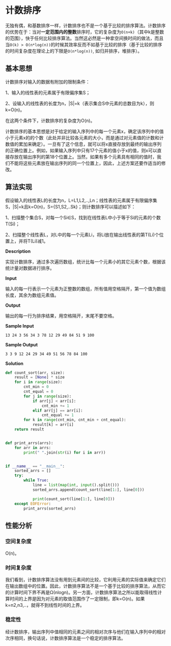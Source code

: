 # 计数排序

无独有偶，和基数排序一样，计数排序也不是一个基于比较的排序算法。计数排序的优势在于：当对**一定范围内的整数**排序时，它的复杂度为`Ο(n+k)`（其中k是整数的范围），快于任何比较排序算法。当然这必然是一种拿空间换时间的做法，而且当`O(k) > O(n*log(n))`的时候其效率反而不如基于比较的排序（基于比较的排序的时间复杂度在理论上的下限是`O(n*log(n))`, 如归并排序，堆排序）。

## 基本思想

计数排序对输入的数据有附加的限制条件：

1、输入的线性表的元素属于有限偏序集S；

2、设输入的线性表的长度为n，|S|=k（表示集合S中元素的总数目为k），则k=O(n)。

在这两个条件下，计数排序的复杂度为O(n)。

计数排序的基本思想是对于给定的输入序列中的每一个元素x，确定该序列中的值小于元素x的的个数（此处并非比较各元素的大小，而是通过对元素值的计数和计数值的累加来确定）。一旦有了这个信息，就可以将x直接存放到最终的输出序列的正确位置上。例如，如果输入序列中只有17个元素的值小于x的值，则x可以直接存放在输出序列的第18个位置上。当然，如果有多个元素具有相同的值时，我们不能将这些元素放在输出序列的同一个位置上，因此，上述方案还要作适当的修改。

## 算法实现

假设输入的线性表L的长度为n，L=L1,L2,..,Ln；线性表的元素属于有限偏序集S，|S|=k且k=O(n)，S={S1,S2,..Sk}；则计数排序可以描述如下：

1、扫描整个集合S，对每一个Si∈S，找到在线性表L中小于等于Si的元素的个数T(Si)；

2、扫描整个线性表L，对L中的每一个元素Li，将Li放在输出线性表的第T(Li)个位置上，并将T(Li)减1。

**Description**

实现计数排序，通过多次遍历数组，统计比每一个元素小的其它元素个数，根据该统计量对数据进行排序。

**Input**

输入的每一行表示一个元素为正整数的数组，所有值用空格隔开，第一个值为数组长度，其余为数组元素值。

**Output**

输出的每一行为排序结果，用空格隔开，末尾不要空格。

**Sample Input**

```
13 24 3 56 34 3 78 12 29 49 84 51 9 100
```

**Sample Output**

```
3 3 9 12 24 29 34 49 51 56 78 84 100
```

**Solution**

```python
def count_sort(arr, size):
    result = [None] * size
    for i in range(size):
        cnt_min = 0
        cnt_equal = 0
        for j in range(size):
            if arr[j] < arr[i]:
                cnt_min += 1
            elif arr[j] == arr[i]:
                cnt_equal += 1
        for k in range(cnt_min, cnt_min + cnt_equal):
            result[k] = arr[i]
    return result


def print_arrs(arrs):
    for arr in arrs:
        print(" ".join(str(i) for i in arr))


if __name__ == "__main__":
    sorted_arrs = []
    try:
        while True:
            line = list(map(int, input().split()))
            sorted_arrs.append(count_sort(line[1:], line[0]))

            print(count_sort(line[1:], line[0]))
    except EOFError:
        print_arrs(sorted_arrs)
```

## 性能分析

### 空间复杂度

O(n)。

### 时间复杂度

我们看到，计数排序算法没有用到元素间的比较，它利用元素的实际值来确定它们在输出数组中的位置。因此，计数排序算法不是一个基于比较的排序算法，从而它的计算时间下界不再是Ω(nlogn)。另一方面，计数排序算法之所以能取得线性计算时间的上界是因为对元素的取值范围作了一定限制，即k=O(n)。如果k=n2,n3,..，就得不到线性时间的上界。

### 稳定性

经计数排序，输出序列中值相同的元素之间的相对次序与他们在输入序列中的相对次序相同，换句话说，计数排序算法是一个稳定的排序算法。